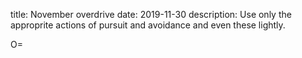 title: November overdrive 
date: 2019-11-30
description: Use only the approprite actions of pursuit and avoidance and even these lightly. 

O=

